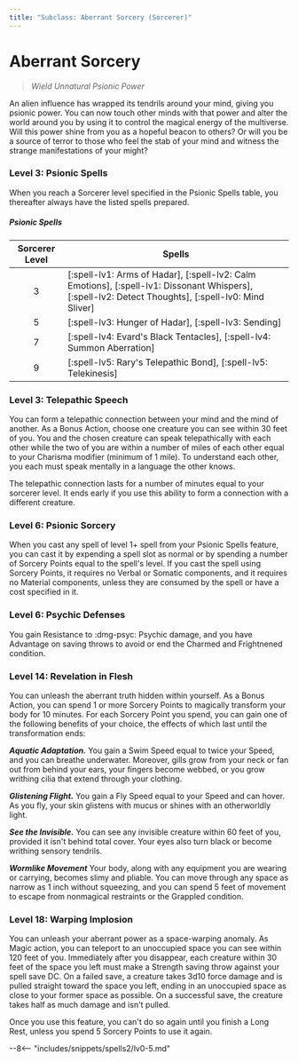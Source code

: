 ```yaml
---
title: "Subclass: Aberrant Sorcery (Sorcerer)"
---
```


<p style="display:none">
Wield Unnatural Psionic Power
</p>

# Aberrant Sorcery

> *Wield Unnatural Psionic Power*

An alien influence has wrapped its tendrils around your mind, giving you psionic power. You can now touch other minds with that power and alter the world around you by using it to control the magical energy of the multiverse. Will this power shine from you as a hopeful beacon to others? Or will you be a source of terror to those who feel the stab of your mind and witness the strange manifestations of your might?

### Level 3: Psionic Spells

When you reach a Sorcerer level specified in the Psionic Spells table, you thereafter always have the listed spells prepared.

#####  Psionic Spells

| Sorcerer Level | Spells |
|:-:|---|
| 3 | [:spell-lv1: Arms of Hadar], [:spell-lv2: Calm Emotions], [:spell-lv1: Dissonant Whispers], [:spell-lv2: Detect Thoughts], [:spell-lv0: Mind Sliver] |
| 5 | [:spell-lv3: Hunger of Hadar], [:spell-lv3: Sending] |
| 7 | [:spell-lv4: Evard's Black Tentacles], [:spell-lv4: Summon Aberration] |
| 9 | [:spell-lv5: Rary's Telepathic Bond], [:spell-lv5: Telekinesis] |

### Level 3: Telepathic Speech

You can form a telepathic connection between your mind and the mind of another. As a Bonus Action, choose one creature you can see within 30 feet of you. You and the chosen creature can speak telepathically with each other while the two of you are within a number of miles of each other equal to your Charisma modifier (minimum of 1 mile). To understand each other, you each must speak mentally in a language the other knows.

The telepathic connection lasts for a number of minutes equal to your sorcerer level. It ends early if you use this ability to form a connection with a different creature.

### Level 6: Psionic Sorcery

When you cast any spell of level 1+ spell from your Psionic Spells feature, you can cast it by expending a spell slot as normal or by spending a number of Sorcery Points equal to the spell's level. If you cast the spell using Sorcery Points, it requires no Verbal or Somatic components, and it requires no Material components, unless they are consumed by the spell or have a cost specified in it.

### Level 6: Psychic Defenses

You gain Resistance to :dmg-psyc: Psychic damage, and you have Advantage on saving throws to avoid or end the Charmed and Frightnened condition.

### Level 14: Revelation in Flesh

You can unleash the aberrant truth hidden within yourself. As a Bonus Action, you can spend 1 or more Sorcery Points to magically transform your body for 10 minutes. For each Sorcery Point you spend, you can gain one of the following benefits of your choice, the effects of which last until the transformation ends:

***Aquatic Adaptation.*** You gain a Swim Speed equal to twice your Speed, and you can breathe underwater. Moreover, gills grow from your neck or fan out from behind your ears, your fingers become webbed, or you grow writhing cilia that extend through your clothing.

***Glistening Flight.***  You gain a Fly Speed equal to your Speed and can hover. As you fly, your skin glistens with mucus or shines with an otherworldly light.

***See the Invisible.*** You can see any invisible creature within 60 feet of you, provided it isn't behind total cover. Your eyes also turn black or become writhing sensory tendrils.

***Wormlike Movement*** Your body, along with any equipment you are wearing or carrying, becomes slimy and pliable. You can move through any space as narrow as 1 inch without squeezing, and you can spend 5 feet of movement to escape from nonmagical restraints or the Grappled condition.

### Level 18: Warping Implosion

You can unleash your aberrant power as a space-warping anomaly. As Magic action, you can teleport to an unoccupied space you can see within 120 feet of you. Immediately after you disappear, each creature within 30 feet of the space you left must make a Strength saving throw against your spell save DC. On a failed save, a creature takes 3d10 force damage and is pulled straight toward the space you left, ending in an unoccupied space as close to your former space as possible. On a successful save, the creature takes half as much damage and isn't pulled.

Once you use this feature, you can't do so again until you finish a Long Rest, unless you spend 5 Sorcery Points to use it again.

--8<-- "includes/snippets/spells2/lv0-5.md"